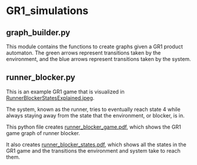 # GR1_simulations

## graph_builder.py
This module contains the functions to create graphs given a GR1 product automaton. 
The green arrows represent transitions taken by the environment, and the blue arrows represent transitions taken by the system.

## runner_blocker.py
This is an example GR1 game that is visualized in [RunnerBlockerStatesExplained.jpeg]([url](https://github.com/khassibi/GR1_simulations/blob/master/RunnerBlockerStatesExplained.jpeg)https://github.com/khassibi/GR1_simulations/blob/master/RunnerBlockerStatesExplained.jpeg).

The system, known as the runner, tries to eventually reach state 4 while always staying away from the state that the environment, or blocker, is in.

This python file creates [runner_blocker_game.pdf]([url](https://github.com/khassibi/GR1_simulations/blob/master/runner_blocker_game.pdf)), which shows the GR1 game graph of runner blocker.

It also creates [runner_blocker_states.pdf]([url](https://github.com/khassibi/GR1_simulations/blob/master/runner_blocker_states.pdf)), which shows all the states in the GR1 game and the transitions the environment and system take to reach them. 
